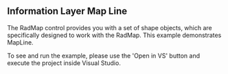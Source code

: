 ## Information Layer Map Line
The RadMap control provides you with a set of shape objects, which are specifically designed to work with the RadMap. This example demonstrates MapLine.

To see and run the example, please use the 'Open in VS' button and execute the project inside Visual Studio.
